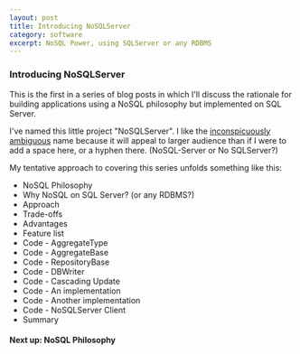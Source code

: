 ```yaml
---
layout: post
title: Introducing NoSQLServer
category: software
excerpt: NoSQL Power, using SQLServer or any RDBMS
---
```



### Introducing NoSQLServer

This is the first in a series of blog posts in which I'll discuss the rationale for building applications using a NoSQL philosophy 
but implemented on SQL Server.  

I've named this little project "NoSQLServer". 
I like the [inconspicuously ambiguous](http://users.ohiohills.com/gordon/liar.html) name because it will appeal to larger audience than
if I were to add a space here, or a hyphen there. (NoSQL-Server or No SQLServer?)

My tentative approach to covering this series unfolds something like this:

* NoSQL Philosophy
* Why NoSQL on SQL Server? (or any RDBMS?)
* Approach
* Trade-offs
* Advantages
* Feature list
* Code - AggregateType
* Code - AggregateBase
* Code - RepositoryBase
* Code - DBWriter
* Code - Cascading Update
* Code - An implementation
* Code - Another implementation
* Code - NoSQLServer Client
* Summary



#### Next up:  NoSQL Philosophy


